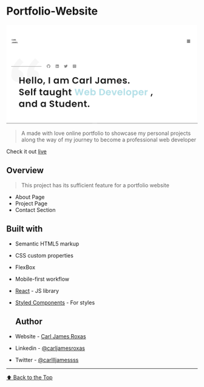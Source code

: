 # Portfolio-Website

![Image of Carl James Landing Page](https://raw.githubusercontent.com/Just-a-NoobieDev/portfolio-website/main/homeview.png)

> A made with love online portfolio to showcase my personal projects along the way of my journey to become a professional web developer 

Check it out [live](https://carljamesroxas.vercel.app/)

## Overview
> This project has its sufficient feature for a portfolio website
- About Page
- Project Page
- Contact Section 

## Built with
- Semantic HTML5 markup
- CSS custom properties
- FlexBox
- Mobile-first workflow
- [React](https://reactjs.org/) - JS library
- [Styled Components](https://styled-components.com/) - For styles
  
  ## Author

- Website - [Carl James Roxas](https://carljamesroxas.vercel.app/)
- Linkedin - [@carljamesroxas](https://www.linkedin.com/in/carl-james-roxas-16994b235)
- Twitter - [@carllljamessss](https://twitter.com/carllljamessss)

---

[⬆ Back to the Top](#Portfolio-Website)</br>
